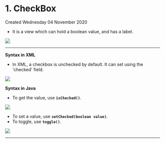 # 1. CheckBox
Created Wednesday 04 November 2020


* It is a view which can hold a boolean value, and has a label.

![](./1._CheckBox/pasted_image.png)

*****

**Syntax in XML**
	<CheckBox
	    android:layout_width="wrap_content"
	    android:layout_height="wrap_content"
	    android:checked="true"
	    android:text="Bingo"/>


* In XML, a checkbox is unchecked by default. It can set using the 'checked' field.

![](./1._CheckBox/pasted_image002.png)

**Syntax in Java**

* To get the value, use **``isChecked()``**.

![](./1._CheckBox/pasted_image001.png)

* To set a value, use **``setChecked(boolean value)``**.
* To toggle, use **``toggle()``**.

![](./1._CheckBox/pasted_image003.png)

*****


